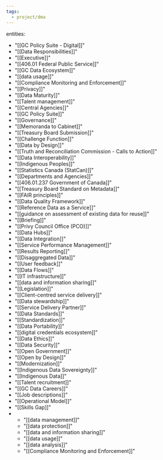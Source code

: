 ```yaml
---
tags:
  - project/dma
---
```

entities:
- "[[GC Policy Suite - Digital]]"
- "[[Data Responsibilities]]"
- "[[Executive]]"
- "[[406.01 Federal Public Service]]"
- "[[GC Data Ecosystem]]"
- "[[data usage]]"
- "[[Compliance Monitoring and Enforcement]]"
- "[[Privacy]]"
- "[[Data Maturity]]"
- "[[Talent management]]"
- "[[Central Agencies]]"
- "[[GC Policy Suite]]"
- "[[Governance]]"
- "[[Memoranda to Cabinet]]"
- "[[Treasury Board Submission]]"
- "[[Challenge Function]]"
- "[[Data by Design]]"
- "[[Truth and Reconciliation Commission - Calls to Action]]"
- "[[Data Interoperability]]"
- "[[Indigenous Peoples]]"
- "[[Statistics Canada (StatCan)]]"
- "[[Departments and Agencies]]"
- "[[406.01.237 Government of Canada]]"
- "[[Treasury Board Standard on Metadata]]"
- "[[FAIR principles]]"
- "[[Data Quality Framework]]"
- "[[Reference Data as a Service]]"
- "[[guidance on assessment of existing data for reuse]]"
- "[[Briefing]]"
- "[[Privy Council Office (PCO)]]"
- "[[Data Hubs]]"
- "[[Data Integration]]"
- "[[Service Performance Management]]"
- "[[Results Reporting]]"
- "[[Disaggregated Data]]"
- "[[User feedback]]"
- "[[Data Flows]]"
- "[[IT infrastructure]]"
- "[[data and information sharing]]"
- "[[Legislation]]"
- "[[Client-centred service delivery]]"
- "[[Data stewardship]]"
- "[[Service Delivery Partner]]"
- "[[Data Standards]]"
- "[[Standardization]]"
- "[[Data Portability]]"
- "[[digital credentials ecosystem]]"
- "[[Data Ethics]]" 
- "[[Data Security]]"
- "[[Open Government]]"
- "[[Open by Design]]"
- "[[Modernization]]"
- "[[Indigenous Data Sovereignty]]"
- "[[Indigenous Data]]"
- "[[Talent recruitment]]"
- "[[GC Data Careers]]"
- "[[Job descriptions]]"
- "[[Operational Model]]"
- "[[Skills Gap]]"
- - "[[data management]]"
  - "[[data protection]]"
  - "[[data and information sharing]]"
  - "[[data usage]]"
  - "[[data analysis]]"
  - "[[Compliance Monitoring and Enforcement]]"